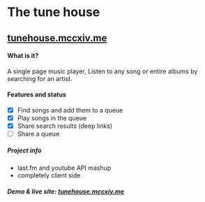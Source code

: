 # The tune house

## <a href="http://tunehouse.mccxiv.me" target="_blank">tunehouse.mccxiv.me</a>

#### What is it?
A single page music player, Listen to any song or entire albums by searching for an artist.

#### Features and status
- [x] Find songs and add them to a queue
- [x] Play songs in the queue
- [x] Share search results (deep links)
- [ ] Share a queue

##### Project info
- last.fm and youtube API mashup
- completely client side

##### Demo & live site: <a href="http://tunehouse.mccxiv.me" target="_blank">tunehouse.mccxiv.me</a>